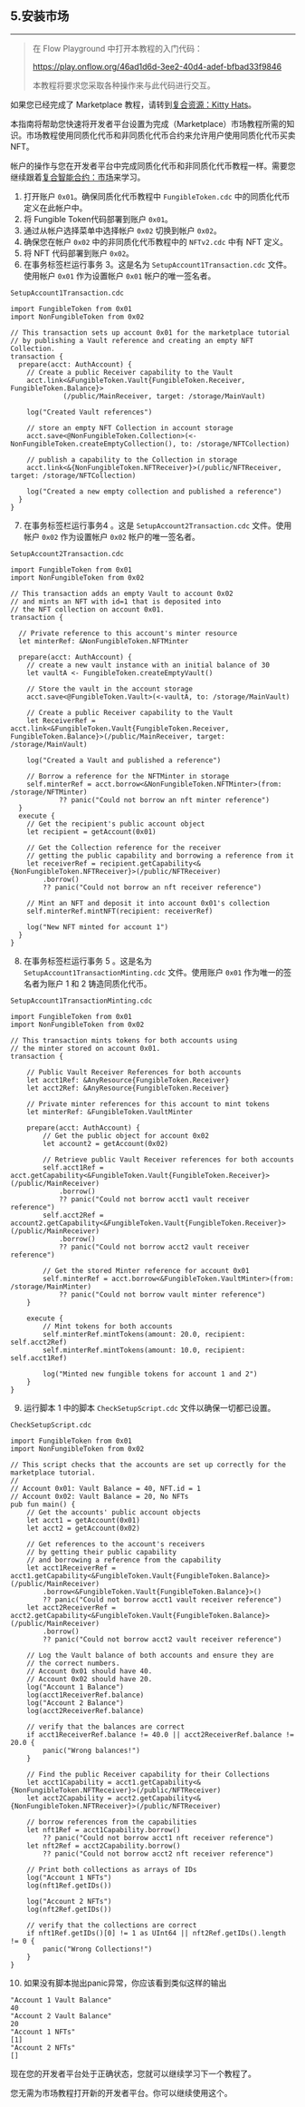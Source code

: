 ## **5.安装市场**

---

>在 Flow Playground 中打开本教程的入门代码：
>
>https://play.onflow.org/46ad1d6d-3ee2-40d4-adef-bfbad33f9846
>
>本教程将要求您采取各种操作来与此代码进行交互。

如果您已经完成了 Marketplace 教程，请转到[复合资源：Kitty Hats](https://docs.onflow.org/cadence/tutorial/07-resources-compose/)。

本指南将帮助您快速将开发者平台设置为完成（Marketplace）市场教程所需的知识。市场教程使用同质化代币和非同质化代币合约来允许用户使用同质化代币买卖 NFT。

帐户的操作与您在开发者平台中完成同质化代币和非同质化代币教程一样。需要您继续跟着[复合智能合约：市场](https://docs.onflow.org/cadence/tutorial/06-marketplace-compose/)来学习。

1. 打开账户 `0x01`。确保同质化代币教程中 `FungibleToken.cdc` 中的同质化代币定义在此帐户中。
2. 将 Fungible Token代码部署到账户 `0x01`。
3. 通过从帐户选择菜单中选择帐户 `0x02` 切换到帐户 `0x02`。
4. 确保您在帐户 `0x02` 中的非同质化代币教程中的 `NFTv2.cdc` 中有 NFT 定义。
5. 将 NFT 代码部署到账户 `0x02`。
6. 在事务标签栏运行事务 3。这是名为 `SetupAccount1Transaction.cdc` 文件。使用帐户 `0x01` 作为设置帐户 `0x01` 帐户的唯一签名者。

`SetupAccount1Transaction.cdc`

```Cadence
import FungibleToken from 0x01
import NonFungibleToken from 0x02

// This transaction sets up account 0x01 for the marketplace tutorial
// by publishing a Vault reference and creating an empty NFT Collection.
transaction {
  prepare(acct: AuthAccount) {
    // Create a public Receiver capability to the Vault
    acct.link<&FungibleToken.Vault{FungibleToken.Receiver, FungibleToken.Balance}>
             (/public/MainReceiver, target: /storage/MainVault)

    log("Created Vault references")

    // store an empty NFT Collection in account storage
    acct.save<@NonFungibleToken.Collection>(<-NonFungibleToken.createEmptyCollection(), to: /storage/NFTCollection)

    // publish a capability to the Collection in storage
    acct.link<&{NonFungibleToken.NFTReceiver}>(/public/NFTReceiver, target: /storage/NFTCollection)

    log("Created a new empty collection and published a reference")
  }
}
```

7. 在事务标签栏运行事务4 。这是 `SetupAccount2Transaction.cdc` 文件。使用帐户 `0x02` 作为设置帐户 `0x02` 帐户的唯一签名者。

`SetupAccount2Transaction.cdc`

```Cadence
import FungibleToken from 0x01
import NonFungibleToken from 0x02

// This transaction adds an empty Vault to account 0x02
// and mints an NFT with id=1 that is deposited into
// the NFT collection on account 0x01.
transaction {

  // Private reference to this account's minter resource
  let minterRef: &NonFungibleToken.NFTMinter

  prepare(acct: AuthAccount) {
    // create a new vault instance with an initial balance of 30
    let vaultA <- FungibleToken.createEmptyVault()

    // Store the vault in the account storage
    acct.save<@FungibleToken.Vault>(<-vaultA, to: /storage/MainVault)

    // Create a public Receiver capability to the Vault
    let ReceiverRef = acct.link<&FungibleToken.Vault{FungibleToken.Receiver, FungibleToken.Balance}>(/public/MainReceiver, target: /storage/MainVault)

    log("Created a Vault and published a reference")

    // Borrow a reference for the NFTMinter in storage
    self.minterRef = acct.borrow<&NonFungibleToken.NFTMinter>(from: /storage/NFTMinter)
            ?? panic("Could not borrow an nft minter reference")
  }
  execute {
    // Get the recipient's public account object
    let recipient = getAccount(0x01)

    // Get the Collection reference for the receiver
    // getting the public capability and borrowing a reference from it
    let receiverRef = recipient.getCapability<&{NonFungibleToken.NFTReceiver}>(/public/NFTReceiver)
        .borrow()
        ?? panic("Could not borrow an nft receiver reference")

    // Mint an NFT and deposit it into account 0x01's collection
    self.minterRef.mintNFT(recipient: receiverRef)

    log("New NFT minted for account 1")
  }
}
```

8. 在事务标签栏运行事务 5 。这是名为 `SetupAccount1TransactionMinting.cdc` 文件。使用账户 `0x01` 作为唯一的签名者为账户 1 和 2 铸造同质化代币。

`SetupAccount1TransactionMinting.cdc`

```Cadence
import FungibleToken from 0x01
import NonFungibleToken from 0x02

// This transaction mints tokens for both accounts using
// the minter stored on account 0x01.
transaction {

    // Public Vault Receiver References for both accounts
    let acct1Ref: &AnyResource{FungibleToken.Receiver}
    let acct2Ref: &AnyResource{FungibleToken.Receiver}

    // Private minter references for this account to mint tokens
    let minterRef: &FungibleToken.VaultMinter

    prepare(acct: AuthAccount) {
        // Get the public object for account 0x02
        let account2 = getAccount(0x02)

        // Retrieve public Vault Receiver references for both accounts
        self.acct1Ref = acct.getCapability<&FungibleToken.Vault{FungibleToken.Receiver}>(/public/MainReceiver)
            .borrow()
            ?? panic("Could not borrow acct1 vault receiver reference")
        self.acct2Ref = account2.getCapability<&FungibleToken.Vault{FungibleToken.Receiver}>(/public/MainReceiver)
            .borrow()
            ?? panic("Could not borrow acct2 vault receiver reference")

        // Get the stored Minter reference for account 0x01
        self.minterRef = acct.borrow<&FungibleToken.VaultMinter>(from: /storage/MainMinter)
            ?? panic("Could not borrow vault minter reference")
    }

    execute {
        // Mint tokens for both accounts
        self.minterRef.mintTokens(amount: 20.0, recipient: self.acct2Ref)
        self.minterRef.mintTokens(amount: 10.0, recipient: self.acct1Ref)

        log("Minted new fungible tokens for account 1 and 2")
    }
}
```

9. 运行脚本 1 中的脚本 `CheckSetupScript.cdc` 文件以确保一切都已设置。

`CheckSetupScript.cdc`

```Cadence
import FungibleToken from 0x01
import NonFungibleToken from 0x02

// This script checks that the accounts are set up correctly for the marketplace tutorial.
//
// Account 0x01: Vault Balance = 40, NFT.id = 1
// Account 0x02: Vault Balance = 20, No NFTs
pub fun main() {
    // Get the accounts' public account objects
    let acct1 = getAccount(0x01)
    let acct2 = getAccount(0x02)

    // Get references to the account's receivers
    // by getting their public capability
    // and borrowing a reference from the capability
    let acct1ReceiverRef = acct1.getCapability<&FungibleToken.Vault{FungibleToken.Balance}>(/public/MainReceiver)
        .borrow<&FungibleToken.Vault{FungibleToken.Balance}>()
        ?? panic("Could not borrow acct1 vault receiver reference")
    let acct2ReceiverRef = acct2.getCapability<&FungibleToken.Vault{FungibleToken.Balance}>(/public/MainReceiver)
        .borrow()
        ?? panic("Could not borrow acct2 vault receiver reference")

    // Log the Vault balance of both accounts and ensure they are
    // the correct numbers.
    // Account 0x01 should have 40.
    // Account 0x02 should have 20.
    log("Account 1 Balance")
    log(acct1ReceiverRef.balance)
    log("Account 2 Balance")
    log(acct2ReceiverRef.balance)

    // verify that the balances are correct
    if acct1ReceiverRef.balance != 40.0 || acct2ReceiverRef.balance != 20.0 {
        panic("Wrong balances!")
    }

    // Find the public Receiver capability for their Collections
    let acct1Capability = acct1.getCapability<&{NonFungibleToken.NFTReceiver}>(/public/NFTReceiver)
    let acct2Capability = acct2.getCapability<&{NonFungibleToken.NFTReceiver}>(/public/NFTReceiver)

    // borrow references from the capabilities
    let nft1Ref = acct1Capability.borrow()
        ?? panic("Could not borrow acct1 nft receiver reference")
    let nft2Ref = acct2Capability.borrow()
        ?? panic("Could not borrow acct2 nft receiver reference")

    // Print both collections as arrays of IDs
    log("Account 1 NFTs")
    log(nft1Ref.getIDs())

    log("Account 2 NFTs")
    log(nft2Ref.getIDs())

    // verify that the collections are correct
    if nft1Ref.getIDs()[0] != 1 as UInt64 || nft2Ref.getIDs().length != 0 {
        panic("Wrong Collections!")
    }
}
```

10. 如果没有脚本抛出panic异常，你应该看到类似这样的输出

```
"Account 1 Vault Balance"
40
"Account 2 Vault Balance"
20
"Account 1 NFTs"
[1]
"Account 2 NFTs"
[]
```

现在您的开发者平台处于正确状态，您就可以继续学习下一个教程了。

您无需为市场教程打开新的开发者平台。你可以继续使用这个。

